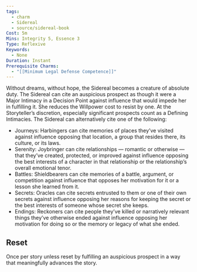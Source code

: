 ```yaml
---
tags:
  - charm
  - Sidereal
  - source/sidereal-book
Cost: 5m
Mins: Integrity 5, Essence 3
Type: Reflexive
Keywords:
  - None
Duration: Instant
Prerequisite Charms:
  - "[[Minimum Legal Defense Competence]]"
---
```

Without dreams, without hope, the Sidereal becomes a creature of absolute duty. The Sidereal can cite an auspicious prospect as though it were a Major Intimacy in a Decision Point against influence that would impede her in fulfilling it. She reduces the Willpower cost to resist by one. At the Storyteller’s discretion, especially significant prospects count as a Defining Intimacies. The Sidereal can alternatively cite one of the following: 
-  Journeys: Harbingers can cite memories of places they’ve visited against influence opposing that location, a group that resides there, its culture, or its laws. 
-  Serenity: Joybringer can cite relationships — romantic or otherwise — that they’ve created, protected, or improved against influence opposing the best interests of a character in that relationship or the relationship’s overall emotional tenor. 
-  Battles: Shieldbearers can cite memories of a battle, argument, or competition against influence that opposes her motivation for it or a lesson she learned from it. 
-  Secrets: Oracles can cite secrets entrusted to them or one of their own secrets against influence opposing her reasons for keeping the secret or the best interests of someone whose secret she keeps. 
-  Endings: Reckoners can cite people they’ve killed or narratively relevant things they’ve otherwise ended against influence opposing her motivation for doing so or the memory or legacy of what she ended. 
## Reset
Once per story unless reset by fulfilling an auspicious prospect in a way that meaningfully advances the story.